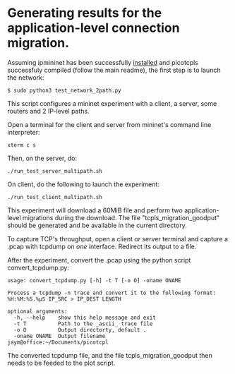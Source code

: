 # Generating results for the application-level connection migration.

Assuming ipmininet has been successfully [installed](https://ipmininet.readthedocs.io/en/latest/install.html) and picotcpls successfuly compiled (follow the main readme), the first step is to launch the network:

```
$ sudo python3 test_network_2path.py  
```

This script configures a mininet experiment with a client, a server, some routers and 2 IP-level paths. 

Open a terminal for the client and server from mininet's command line interpreter:

```
xterm c s
```

Then, on the server, do:

```
./run_test_server_multipath.sh
```

On client, do the following to launch the experiment:

```
./run_test_client_multipath.sh
```

This experiment will download a 60MiB file and perform two application-level migrations during the download. The file "tcpls_migration_goodput" should be generated and be available in the current directory.

To capture TCP's throughput, open a client or server terminal and capture a .pcap with tcpdump on _one_ interface. Redirect its output to a file.

After the experiment, convert the .pcap using the python script convert_tcpdump.py: 

```
usage: convert_tcpdump.py [-h] -t T [-o O] -oname ONAME

Process a tcpdump -n trace and convert it to the following format: %H:%M:%S.%µS IP_SRC > IP_DEST LENGTH

optional arguments:
  -h, --help    show this help message and exit
  -t T          Path to the _ascii_ trace file
  -o O          Output directorty, default .
  -oname ONAME  Output filename
jaym@office:~/Documents/picotcpl
```

The converted tcpdump file, and the file tcpls_migration_goodput then needs to be feeded to the plot script.
